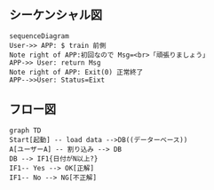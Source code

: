 
## シーケンシャル図

```mermaid
sequenceDiagram
User->> APP: $ train 前側
Note right of APP:初回なので Msg=<br>「頑張りましょう」
APP->> User: return Msg
Note right of APP: Exit(0) 正常終了
APP-->>User: Status=Eixt
```

## フロー図

```mermaid
graph TD
Start[起動] -- load data -->DB((データーベース))
A[ユーザーA] -- 割り込み --> DB
DB --> IF1{日付がN以上?}
IF1-- Yes --> OK[正解]
IF1-- No --> NG[不正解]
```

<!--stackedit_data:
eyJoaXN0b3J5IjpbMTIwNDI4MjI2OCwtMzA4ODgwOTM5LC0xOT
k5MjM1MTBdfQ==
-->